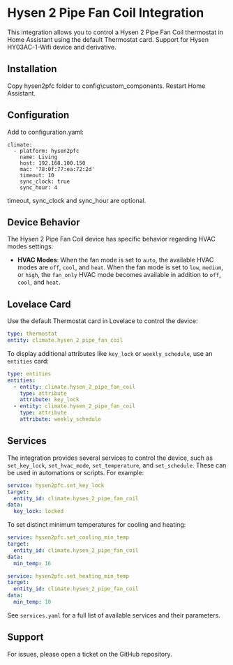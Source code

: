 # Hysen 2 Pipe Fan Coil Integration

This integration allows you to control a Hysen 2 Pipe Fan Coil thermostat in Home Assistant using the default Thermostat card.
Support for Hysen HY03AC-1-Wifi device and derivative.

## Installation

Copy hysen2pfc folder to config\custom_components. Restart Home Assistant.

## Configuration

Add to configuration.yaml:
```
climate:
  - platform: hysen2pfc
    name: Living
    host: 192.168.100.150
    mac: '78:0f:77:ea:72:2d'
    timeout: 10
    sync_clock: true
    sync_hour: 4
```

timeout, sync_clock and sync_hour are optional.

## Device Behavior

The Hysen 2 Pipe Fan Coil device has specific behavior regarding HVAC modes settings:

- **HVAC Modes**: When the fan mode is set to `auto`, the available HVAC modes are `off`, `cool`, and `heat`. When the fan mode is set to `low`, `medium`, or `high`, the `fan_only` HVAC mode becomes available in addition to `off`, `cool`, and `heat`.

## Lovelace Card

Use the default Thermostat card in Lovelace to control the device:

```yaml
type: thermostat
entity: climate.hysen_2_pipe_fan_coil
```

To display additional attributes like `key_lock` or `weekly_schedule`, use an `entities` card:

```yaml
type: entities
entities:
  - entity: climate.hysen_2_pipe_fan_coil
    type: attribute
    attribute: key_lock
  - entity: climate.hysen_2_pipe_fan_coil
    type: attribute
    attribute: weekly_schedule
```

## Services

The integration provides several services to control the device, such as `set_key_lock`, `set_hvac_mode`, `set_temperature`, and `set_schedule`. These can be used in automations or scripts. For example:

```yaml
service: hysen2pfc.set_key_lock
target:
  entity_id: climate.hysen_2_pipe_fan_coil
data:
  key_lock: locked
```

To set distinct minimum temperatures for cooling and heating:

```yaml
service: hysen2pfc.set_cooling_min_temp
target:
  entity_id: climate.hysen_2_pipe_fan_coil
data:
  min_temp: 16

service: hysen2pfc.set_heating_min_temp
target:
  entity_id: climate.hysen_2_pipe_fan_coil
data:
  min_temp: 10
```

See `services.yaml` for a full list of available services and their parameters.

## Support

For issues, please open a ticket on the GitHub repository.
